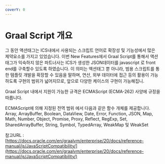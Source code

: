 ```yaml
---
coverY: 0
---
```


# Graal Script 개요

그 동안 액션태그는 ICS내에서 사용되는 스크립트 언어로 확장성 및 기능성에서 많은 제약요소를 가지고 있었습니다. 이번 New Features에서 Graal Script를 통해서 액션태그가 익숙하지 않은 파트너사는 ICS가 생성한 JSON데이터를 javascript 로  front end를 구축할수 있도록 하였습니다. 이 의미는 액션태그 뿐 아니라, 범용 스크립트를 통한 템플릿 개발을 확장할 수 있음을 말하며,  연산, 외부 데이터에 접근 등의 활용이 가능하도록 구현의 범위가 넓어지므로, 앞으로 다양한 케이스의 구현이 가능해집니.

Graal Script 내에서 지원이 가능한 규격은 ECMAScript (ECMA-262) 사양에 규정을 따릅니다.

ECMAScript에 의해 지정된 전역 범위 에서 다음과 같은 함수 개체를 제공합니다.\
Array, ArrayBuffer, Boolean, DataView, Date, Error, Function, JSON, Map, Math, Number, Object, Promise, Proxy, Reflect, RegExp, Set, SharedArrayBuffer, String, Symbol, TypedArray, WeakMap 및 WeakSet

참고URL : [https://docs.oracle.com/en/graalvm/enterprise/20/docs/reference-manual/js/JavaScriptCompatibility/](https://docs.oracle.com/en/graalvm/enterprise/20/docs/reference-manual/js/JavaScriptCompatibility/)
